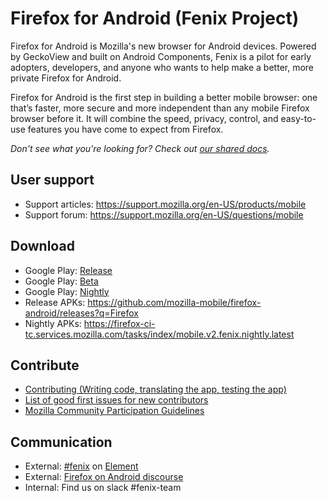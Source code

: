 # Firefox for Android (Fenix Project)

Firefox for Android is Mozilla's new browser for Android devices. Powered by GeckoView and built on Android Components, Fenix is a pilot for early adopters, developers, and anyone who wants to help make a better, more private Firefox for Android.

Firefox for Android is the first step in building a better mobile browser: one that’s faster, more secure and more independent than any mobile Firefox browser before it. It will combine the speed, privacy, control, and easy-to-use features you have come to expect from Firefox.

*Don't see what you're looking for? Check out [our shared docs](../../docs/shared).*

## User support

* Support articles: https://support.mozilla.org/en-US/products/mobile
* Support forum: https://support.mozilla.org/en-US/questions/mobile

## Download

* Google Play: [Release](https://play.google.com/store/apps/details?id=org.mozilla.firefox)
* Google Play: [Beta](https://play.google.com/store/apps/details?id=org.mozilla.firefox_beta)
* Google Play: [Nightly](https://play.google.com/store/apps/details?id=org.mozilla.fenix)
* Release APKs: https://github.com/mozilla-mobile/firefox-android/releases?q=Firefox
* Nightly APKs: https://firefox-ci-tc.services.mozilla.com/tasks/index/mobile.v2.fenix.nightly.latest

## Contribute

* [Contributing (Writing code, translating the app, testing the app)](../../docs/shared/android/CONTRIBUTING.md)
* [List of good first issues for new contributors](https://bugzilla.mozilla.org/buglist.cgi?product=Fenix&keywords=good-first-bug&resolution=---)
* [Mozilla Community Participation Guidelines](https://www.mozilla.org/en-US/about/governance/policies/participation/)

## Communication
* External: [#fenix](https://chat.mozilla.org/#/room/#fenix:mozilla.org) on [Element](https://wiki.mozilla.org/Matrix)
* External: [Firefox on Android discourse](https://discourse.mozilla.org/c/firefox-android/468)
* Internal: Find us on slack #fenix-team
